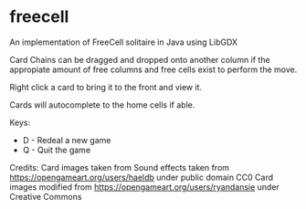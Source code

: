 # freecell
An implementation of FreeCell solitaire in Java using LibGDX

Card Chains can be dragged and dropped onto another column if the appropiate amount of free columns and free cells exist to perform the move.

Right click a card to bring it to the front and view it.

Cards will autocomplete to the home cells if able.

Keys:

- D - Redeal a new game
- Q - Quit the game


Credits:
Card images taken from
Sound effects taken from https://opengameart.org/users/haeldb under public domain CC0
Card images modified from https://opengameart.org/users/ryandansie under Creative Commons
